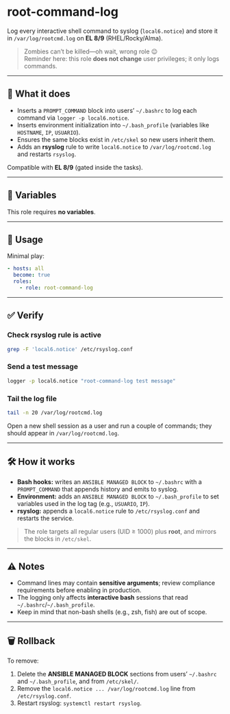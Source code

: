 # root-command-log

Log every interactive shell command to syslog (`local6.notice`) and store it in `/var/log/rootcmd.log` on **EL 8/9** (RHEL/Rocky/Alma).

> Zombies can’t be killed—oh wait, wrong role 😉  
> Reminder here: this role **does not change** user privileges; it only logs commands.

---

## 🧩 What it does

- Inserts a `PROMPT_COMMAND` block into users’ `~/.bashrc` to log each command via `logger -p local6.notice`.
- Inserts environment initialization into `~/.bash_profile` (variables like `HOSTNAME`, `IP`, `USUARIO`).
- Ensures the same blocks exist in `/etc/skel` so new users inherit them.
- Adds an **rsyslog** rule to write `local6.notice` to `/var/log/rootcmd.log` and restarts `rsyslog`.

Compatible with **EL 8/9** (gated inside the tasks).

---

## 🔧 Variables

This role requires **no variables**.

---

## 🚀 Usage

Minimal play:
```yaml
- hosts: all
  become: true
  roles:
    - role: root-command-log
```

---

## ✅ Verify

### Check rsyslog rule is active
```bash
grep -F 'local6.notice' /etc/rsyslog.conf
```

### Send a test message
```bash
logger -p local6.notice "root-command-log test message"
```

### Tail the log file
```bash
tail -n 20 /var/log/rootcmd.log
```

Open a new shell session as a user and run a couple of commands; they should appear in `/var/log/rootcmd.log`.

---

## 🛠 How it works

- **Bash hooks:** writes an `ANSIBLE MANAGED BLOCK` to `~/.bashrc` with a `PROMPT_COMMAND` that appends history and emits to syslog.  
- **Environment:** adds an `ANSIBLE MANAGED BLOCK` to `~/.bash_profile` to set variables used in the log tag (e.g., `USUARIO`, `IP`).  
- **rsyslog:** appends a `local6.notice` rule to `/etc/rsyslog.conf` and restarts the service.

> The role targets all regular users (UID ≥ 1000) plus **root**, and mirrors the blocks in `/etc/skel`.

---

## ⚠️ Notes

- Command lines may contain **sensitive arguments**; review compliance requirements before enabling in production.
- The logging only affects **interactive bash** sessions that read `~/.bashrc`/`~/.bash_profile`.
- Keep in mind that non-bash shells (e.g., zsh, fish) are out of scope.

---

## 🗑️ Rollback

To remove:
1. Delete the **ANSIBLE MANAGED BLOCK** sections from users’ `~/.bashrc` and `~/.bash_profile`, and from `/etc/skel/`.
2. Remove the `local6.notice ... /var/log/rootcmd.log` line from `/etc/rsyslog.conf`.
3. Restart rsyslog: `systemctl restart rsyslog`.
